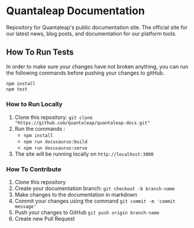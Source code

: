 # Quantaleap Documentation

Repository for Quantaleap's public documentation site. The official site for our latest news, blog posts, and documentation for our platform tools.

## How To Run Tests

In order to make sure your changes have not broken anything, you can run the following commands before pushing your changes to gitHub.

```sh
npm install
npm test
```

### How to Run Locally

1. Clone this repository: `git clone "https://github.com/quantaleap/quantaleap-docs.git"`
2. Run the commands :
    - `npm install`
    - `npm run docusaurus:build`
    - `npm run docusaurus:serve`
3. The site will be running locally on `http://localhost:3000`

### How To Contribute

1. Clone this repository
2. Create your documentation branch: `git checkout -b branch-name`
3. Make changes to the documentation in markdown
4. Commit your changes using the command `git commit -m 'commit message'`
5. Push your changes to GitHub `git push origin branch-name`
6. Create new Pull Request

